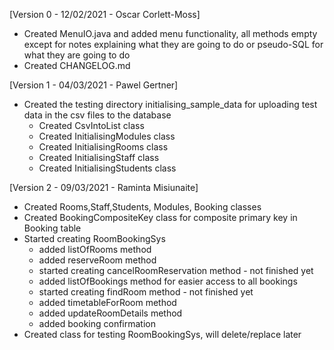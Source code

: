 [Version 0 - 12/02/2021 - Oscar Corlett-Moss]
* Created MenuIO.java and added menu functionality, all methods empty
        except for notes explaining what they are going to do or pseudo-SQL
        for what they are going to do
* Created CHANGELOG.md

[Version 1 - 04/03/2021 - Pawel Gertner]
* Created the testing directory initialising_sample_data
  for uploading test data in the csv files to the database
  * Created CsvIntoList class
  * Created InitialisingModules class
  * Created InitialisingRooms class
  * Created InitialisingStaff class
  * Created InitialisingStudents class
    
[Version 2 - 09/03/2021 - Raminta Misiunaite]
* Created Rooms,Staff,Students, Modules, Booking classes  
* Created BookingCompositeKey class for 
  composite primary key in Booking table
* Started creating RoomBookingSys 
  * added listOfRooms method 
  * added reserveRoom method
  * started creating cancelRoomReservation method - not finished yet 
  * added listOfBookings method for easier access to all bookings 
  * started creating findRoom method - not finished yet 
  * added timetableForRoom method 
  * added updateRoomDetails method 
  * added booking confirmation
* Created class for testing RoomBookingSys, will delete/replace later